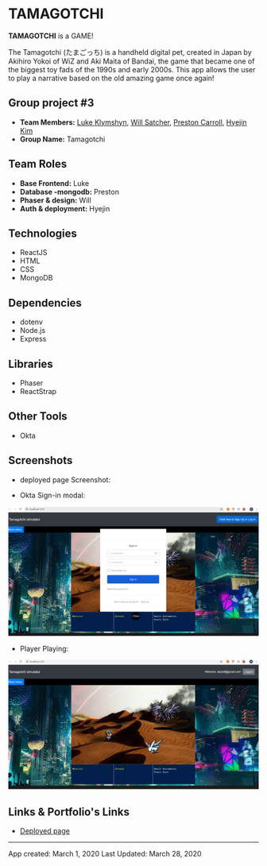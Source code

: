 # TAMAGOTCHI

**TAMAGOTCHI** is a GAME!

The Tamagotchi (たまごっち) is a handheld digital pet, created in Japan by Akihiro Yokoi of WiZ and Aki Maita of Bandai, the game that became one of the biggest toy fads of the 1990s and early 2000s.
This app allows the user to play a narrative based on the old amazing game once again!


## Group project #3
* **Team Members:** [Luke Klymshyn](https://github.com/UnseenMountain), [Will Satcher](https://github.com/wsatchmo), [Preston Carroll](https://github.com/prestoncarroll), [Hyejin Kim](https://github.com/cshjnim)
* **Group Name:** Tamagotchi

## Team Roles
* **Base Frontend:** Luke
* **Database -mongodb:** Preston
* **Phaser & design:** Will
* **Auth & deployment:** Hyejin

## Technologies
* ReactJS
* HTML
* CSS
* MongoDB

## Dependencies
* dotenv
* Node.js
* Express

## Libraries
* Phaser
* ReactStrap

## Other Tools
* Okta

## Screenshots

* deployed page Screenshot:


* Okta Sign-in modal:

![Screenshots](/screenshots/oktasigning.png)

* Player Playing:

![Screenshots](/screenshots/playerplaying.png)

## Links & Portfolio's Links

*  [Deployed page](https://fathomless-stream-68190.herokuapp.com/)

- - -
App created: March 1, 2020
Last Updated: March 28, 2020